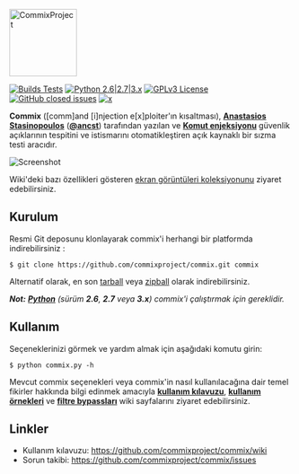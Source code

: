
<p align="left">
  <img alt="CommixProject" src="https://commixproject.com/images/logo.png" height="120" />
  <p align="left">
    <a href="https://github.com/commixproject/commix/actions/workflows/builds.yml"><img alt="Builds Tests" src="https://github.com/commixproject/commix/actions/workflows/builds.yml/badge.svg"></a>
    <a href="http://www.python.org/download/"><img alt="Python 2.6|2.7|3.x" src="https://img.shields.io/badge/python-2.6|2.7|3.x-yellow.svg"></a>
    <a href="https://github.com/commixproject/commix/blob/master/LICENSE.txt"><img alt="GPLv3 License" src="https://img.shields.io/badge/license-GPLv3-red.svg"></a>
    <a href="https://github.com/commixproject/commix/issues?q=is%3Aissue+is%3Aclosed"><img alt="GitHub closed issues" src="https://img.shields.io/github/issues-closed-raw/commixproject/commix.svg?colorB=ff0000"></a>
    <a href="https://x.com/commixproject"><img alt="x" src="https://img.shields.io/badge/x-@commixproject-blue.svg"></a>
  </p>
</p>


**Commix** ([comm]and [i]njection e[x]ploiter'ın kısaltması), **[Anastasios Stasinopoulos](https://github.com/stasinopoulos)** (**[@ancst](https://x.com/ancst)**) tarafından yazılan ve **[Komut enjeksiyonu](https://www.owasp.org/index.php/Command_Injection)** güvenlik açıklarının tespitini ve istismarını otomatikleştiren açık kaynaklı bir sızma testi aracıdır.

![Screenshot](https://commixproject.com/images/background.png)

Wiki'deki bazı özellikleri gösteren [ekran görüntüleri koleksiyonunu](https://github.com/commixproject/commix/wiki/Screenshots) ziyaret edebilirsiniz.


## Kurulum

Resmi Git deposunu klonlayarak commix'i herhangi bir platformda indirebilirsiniz :


    $ git clone https://github.com/commixproject/commix.git commix

Alternatif olarak, en son [tarball](https://github.com/commixproject/commix/tarball/master) veya [zipball](https://github.com/commixproject/commix/zipball/master) olarak indirebilirsiniz.

*__Not:__ **[Python](http://www.python.org/download/)** (sürüm **2.6**, **2.7** veya **3.x**) commix'i çalıştırmak için gereklidir.*






## Kullanım

Seçeneklerinizi görmek ve yardım almak için aşağıdaki komutu girin:

    $ python commix.py -h

Mevcut commix seçenekleri veya commix'in nasıl kullanılacağına dair temel fikirler hakkında bilgi edinmek amacıyla **[kullanım kılavuzu](https://github.com/commixproject/commix/wiki/Usage)**, **[kullanım örnekleri](https://github.com/commixproject/commix/wiki/Usage-Examples)** ve **[filtre bypassları](https://github.com/commixproject/commix/wiki/Filters-Bypasses)**  wiki sayfalarını ziyaret edebilirsiniz.


## Linkler

* Kullanım kılavuzu: https://github.com/commixproject/commix/wiki
* Sorun takibi: https://github.com/commixproject/commix/issues


